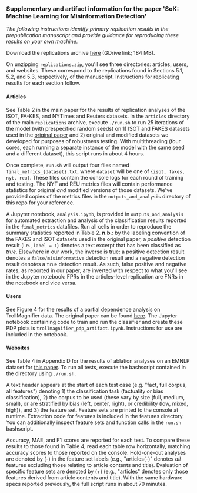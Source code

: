 ### Supplementary and artifact information for the paper 'SoK: Machine Learning for Misinformation Detection'

_The following instructions identify primary replication results in the prepublication manuscript and provide guidance for reproducing these results on your own machine._ 

Download the replications archive [here](https://drive.google.com/file/d/1EaALk1ZswwAxcFXH-HvES4lDsFarMgZ_/view?usp=sharing) (GDrive link; 184 MB). 

On unzipping `replications.zip`, you'll see three directories: articles, users, and websites. These correspond to the replications found in Sections 5.1, 5.2, and 5.3, respectively, of the manuscript. Instructions for replicating results for each section follow. 

#### Articles 
See Table 2 in the main paper for the results of replication analyses of the ISOT, FA-KES, and NYTimes and Reuters datasets. In the `articles` directory of the main `replications` archive, execute `./run.sh` to run 25 iterations of the model (with prespecified random seeds) on 1) ISOT and FAKES datasets used in the [original paper](https://www.researchgate.net/publication/348379370_Fake_news_detection_A_hybrid_CNN-RNN_based_deep_learning_approach) and 2) original and modified datasets we developed for purposes of robustness testing. With multithreading (four cores, each running a separate instance of the model with the same seed and a different dataset), this script runs in about 4 hours. 

Once complete, `run.sh` will output four files named `final_metrics_{dataset}.txt`, where `dataset` will be one of `{isot, fakes, nyt, reu}`. These files contain the console logs for each round of training and testing. The NYT and REU metrics files will contain performance statistics for original _and_ modified versions of those datasets. We've provided copies of the metrics files in the `outputs_and_analysis` directory of this repo for your reference. 

A Jupyter notebook, `analysis.ipynb`, is provided in `outputs_and_analysis` for automated extraction and analysis of the classification results reported in the `final_metrics` datafiles. Run all cells in order to reproduce the summary statistics reported in Table 2. __n.b.__: by the labeling convention of the FAKES and ISOT datasets used in the original paper, a _positive_ detection result (i.e., `label = 1`) denotes a text excerpt that has been classified as _true_. Elsewhere in our work, the inverse is true: a positive detection result denotes a `false/misinformative` detection result and a negative detection result denotes a `true` detection result. As such, false positive and negative rates, as reported in our paper, are inverted with respect to what you'll see in the Jupyter notebook: FPRs in the articles-level replication are FNRs in the notebook and vice versa. 


#### Users 
See Figure 4 for the results of a partial dependence analysis on TrollMagnifier data. The original paper can be found [here](https://arxiv.org/pdf/2112.00443). The Jupyter notebook containing code to train and run the classifier and create these PDP plots is `trollmagnifier_pdp_artifact.ipynb`. Instructions for use are included in the notebook.


#### Websites
See Table 4 in Appendix D for the results of ablation analyses on an EMNLP dataset for [this paper](https://aclanthology.org/D18-1389.pdf). To run all tests, execute the bashscript contained in the directory using `./run.sh`.

A text header appears at the start of each test case (e.g. "fact, full corpus, all features") denoting 1) the classification task (factuality or bias classification), 2) the corpus to be used (these vary by size (full, medium, small), or are stratified by bias (left, center, right), or credibility (low, mixed, high)), and 3) the feature set. Feature sets are printed to the console at runtime. Extraction code for features is included in the features directory. You can additionally inspect feature sets and function calls in the `run.sh` bashscript. 

Accuracy, MAE, and F1 scores are reported for each test. To compare these results to those found in Table 4, read each table row horizontally, matching accuracy scores to those reported on the console. Hold-one-out analyses are denoted by (-) in the feature set labels (e.g., "articles(-)" denotes _all_ features excluding those relating to article contents and title). Evaluation of specific feature sets are denoted by (+) (e.g., "articles" denotes only those features derived from article contents and title). With the same hardware specs reported previously, the full script runs in about 70 minutes. 

   

